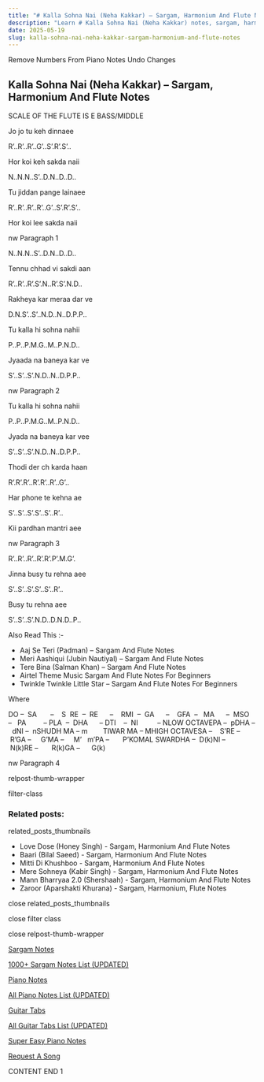 ```yaml
---
title: "# Kalla Sohna Nai (Neha Kakkar) – Sargam, Harmonium And Flute Notes"
description: "Learn # Kalla Sohna Nai (Neha Kakkar) notes, sargam, harmonium notations and flute notes. Easy step-by-step tutorial for beginners."
date: 2025-05-19
slug: kalla-sohna-nai-neha-kakkar-sargam-harmonium-and-flute-notes
---
```


Remove Numbers From Piano Notes
Undo Changes



## Kalla Sohna Nai (Neha Kakkar) – Sargam, Harmonium And Flute Notes



SCALE OF THE FLUTE IS E BASS/MIDDLE



Jo jo tu keh dinnaee



R’..R’..R’..G’..S’.R’.S’..



Hor koi keh sakda naii



N..N.N..S’..D.N..D..D..



Tu jiddan pange lainaee



R’..R’..R’..R’..G’..S’.R’.S’..



Hor koi lee sakda naii



nw Paragraph 1

N..N.N..S’..D.N..D..D..



Tennu chhad vi sakdi aan



R’..R’..R’.S’.N..R’.S’.N.D..



Rakheya kar meraa dar ve



D.N.S’..S’..N.D..N..D.P.P..



Tu kalla hi sohna nahii



P..P..P.M.G..M..P.N.D..



Jyaada na baneya kar ve



S’..S’..S’.N.D..N..D.P.P..

nw Paragraph 2



Tu kalla hi sohna nahii



P..P..P.M.G..M..P.N.D..



Jyada na baneya kar vee



S’..S’..S’.N.D..N..D.P.P..



Thodi der ch karda haan



R’.R’.R’..R’.R’..R’..G’..



Har phone te kehna ae



S’..S’..S’.S’..S’..R’..



Kii pardhan mantri aee



nw Paragraph 3

R’..R’..R’..R’.R’.P’.M.G’.



Jinna busy tu rehna aee



S’..S’..S’.S’..S’..R’..



Busy tu rehna aee



S’..S’..S’.N.D..D.N.D..P..



Also Read This :-



* Aaj Se Teri (Padman) – Sargam And Flute Notes
* Meri Aashiqui (Jubin Nautiyal) – Sargam And Flute Notes
* Tere Bina (Salman Khan) – Sargam And Flute Notes
* Airtel Theme Music Sargam And Flute Notes For Beginners
* Twinkle Twinkle Little Star – Sargam And Flute Notes For Beginners



Where



DO –  SA       –    S  RE  –  RE      –    RMI  –  GA      –    GFA  –   MA      –  MSO  –   PA         – PLA  –  DHA      – DTI    –  NI          – NLOW OCTAVEPA –  pDHA –  dNI –  nSHUDH MA – m        TIWAR MA – MHIGH OCTAVESA –    S’RE –     R’GA –     G’MA –     M’   m’PA –       P’KOMAL SWARDHA –  D(k)NI –       N(k)RE –       R(k)GA –      G(k)



nw Paragraph 4

relpost-thumb-wrapper

filter-class

### Related posts:

related_posts_thumbnails

* Love Dose (Honey Singh) - Sargam, Harmonium And Flute Notes
* Baari (Bilal Saeed) - Sargam, Harmonium And Flute Notes
* Mitti Di Khushboo - Sargam, Harmonium And Flute Notes
* Mere Sohneya (Kabir Singh) - Sargam, Harmonium And Flute Notes
* Mann Bharryaa 2.0 (Shershaah) - Sargam, Harmonium And Flute Notes
* Zaroor (Aparshakti Khurana) - Sargam, Harmonium, Flute Notes

close related_posts_thumbnails

close filter class

close relpost-thumb-wrapper

[Sargam Notes](/sargam-notes.html)

[1000+ Sargam Notes List (UPDATED)](/all-songs-list-sargam-notes.html)

[Piano Notes](/piano-notes.html)

[All Piano Notes List (UPDATED)](/all-songs-list-piano-notes.html)

[Guitar Tabs](/guitar-tabs.html)

[All Guitar Tabs List (UPDATED)](/all-songs-list-guitar-tabs.html)

[Super Easy Piano Notes](https://studywall.in/)

[Request A Song](/request-a-song.html)

CONTENT END 1

